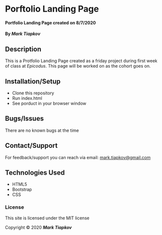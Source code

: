 # Porftolio Landing Page

#### Portfolio Landing Page created on 8/7/2020

#### By _Mark Tiapkov_

## Description
This is a Protfolio Landing Page created as a friday project during first week of class at _Epicodus_. This page will be worked on as the cohort goes on.

## Installation/Setup
* Clone this repository
* Run index.html
* See porduct in your browser window

## Bugs/Issues
 There are no known bugs at the time

## Contact/Support
 For feedback/support you can reach via email: mark.tiapkov@gmail.com

## Technologies Used
* HTML5
* Bootstrap
* CSS

### License
This site is licensed under the MIT license

Copyright © 2020 **_Mark Tiapkov_**